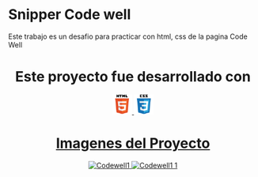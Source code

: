 # Snipper Code well 

Este trabajo es un desafio para practicar con html, css de la pagina Code Well 

<h1 style="text-align:center;">Este proyecto fue desarrollado con</h1>
<a href="https://www.w3.org/html/" target="_blank" rel="noreferrer"> 
<div align = "center">
<img class="Tec" 		src="https://raw.githubusercontent.com/devicons/devicon/master/icons/html5/html5-original-wordmark.svg" alt="html5" width="40" height="40"/> 

<img src="https://raw.githubusercontent.com/devicons/devicon/master/icons/css3/css3-original-wordmark.svg" alt="css3" width="40" height="40"/> 



<h1>Imagenes del Proyecto</h1>


![Codewell1](https://user-images.githubusercontent.com/76824745/211297968-af0dfe20-d87f-4d8b-ab30-6ca42b8fa850.png)
![Codewell1 1](https://user-images.githubusercontent.com/76824745/211297964-20225dd4-e8c1-4ae5-bd50-68839dc77cc3.png)

